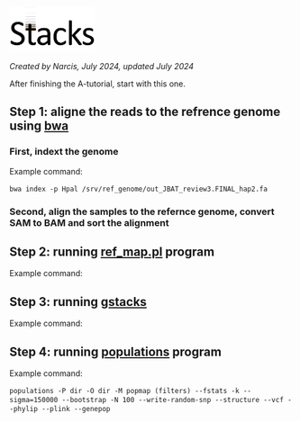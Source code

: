 <img src="./stacks_logo.png" width="30%" height="30%">

*Created by Narcis, July 2024, updated July 2024*

After finishing the A-tutorial, start with this one.

## Step 1: aligne the reads to the refrence genome using [bwa](https://bio-bwa.sourceforge.net)

### First, indext the genome

Example command:

```
bwa index -p Hpal /srv/ref_genome/out_JBAT_review3.FINAL_hap2.fa

```

### Second, align the samples to the refernce genome, convert SAM to BAM and sort the alignment




## Step 2: running [ref_map.pl](https://catchenlab.life.illinois.edu/stacks/comp/ref_map.php) program

Example command:


## Step 3: running [gstacks](https://catchenlab.life.illinois.edu/stacks/comp/gstacks.php)

Example command:



## Step 4: running [populations](https://catchenlab.life.illinois.edu/stacks/comp/populations.php) program 

Example command:

```
populations -P dir -O dir -M popmap (filters) --fstats -k --sigma=150000 --bootstrap -N 100 --write-random-snp --structure --vcf --phylip --plink --genepop 
```









